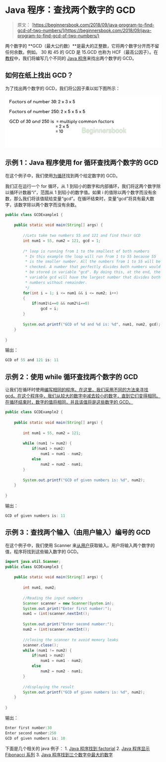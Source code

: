 # Java 程序：查找两个数字的 GCD

> 原文： [https://beginnersbook.com/2018/09/java-program-to-find-gcd-of-two-numbers/](https://beginnersbook.com/2018/09/java-program-to-find-gcd-of-two-numbers/)

两个数字的 **GCD（最大公约数）**是最大的正整数，它将两个数字分开而不留任何余数。例如。 30 和 45 的 GCD 是 15.GCD 也称为 HCF（最高公因子）。在[教程](https://beginnersbook.com/java-tutorial-for-beginners-with-examples/)中，我们将编写几个不同的 [Java 程序](https://beginnersbook.com/2017/09/java-examples/)来找出两个数字的 GCD。

## 如何在纸上找出 GCD？

为了找出两个数字的 GCD，我们将公因子乘以如下图所示：

![Finding GCD of numbers in Java](img/d8f8edff12c9c44190064c6b8b7ce5ce.jpg)

## 示例 1：Java 程序使用 for 循环查找两个数字的 GCD

在这个例子中，我们使用[为循环](https://beginnersbook.com/2015/03/for-loop-in-java-with-example/)找到两个给定数字的 GCD。

我们正在运行一个 for 循环，从 1 到较小的数字和内部循环，我们将这两个数字除以循环计数器“i”，范围从 1 到较小的数字值。如果 i 的值除以两个数字而没有余数，那么我们将该值赋给变量“gcd”。在循环结束时，变量“gcd”将具有最大数字，该数字除以两个数字而没有余数。

```java
public class GCDExample1 {

    public static void main(String[] args) {

    	//Lets take two numbers 55 and 121 and find their GCD
        int num1 = 55, num2 = 121, gcd = 1;

        /* loop is running from 1 to the smallest of both numbers
         * In this example the loop will run from 1 to 55 because 55
         * is the smaller number. All the numbers from 1 to 55 will be 
         * checked. A number that perfectly divides both numbers would
         * be stored in variable "gcd". By doing this, at the end, the 
         * variable gcd will have the largest number that divides both
         * numbers without remainder.
         */
        for(int i = 1; i <= num1 && i <= num2; i++)
        {
            if(num1%i==0 && num2%i==0)
                gcd = i;
        }

        System.out.printf("GCD of %d and %d is: %d", num1, num2, gcd);
    }

}
```

输出：

```java
GCD of 55 and 121 is: 11
```

## 示例 2：使用 while 循环查找两个数字的 GCD

让我们在循环时使用[编写相同的程序。在这里，我们采用不同的方法来寻找 gcd。在这个程序中，我们从较大的数字中减去较小的数字，直到它们变得相同。在循环结束时，数字的值将相同，并且该值将是这些数字的 GCD。](https://beginnersbook.com/2015/03/while-loop-in-java-with-examples/)

```java
public class GCDExample2 {

    public static void main(String[] args) {

        int num1 = 55, num2 = 121;

        while (num1 != num2) {
        	if(num1 > num2)
                num1 = num1 - num2;
            else
                num2 = num2 - num1;
        }

        System.out.printf("GCD of given numbers is: %d", num2);
    }

}
```

输出：

```java
GCD of given numbers is: 11
```

## 示例 3：查找两个输入（由用户输入）编号的 GCD

在这个例子中，我们使用 Scanner 来[从用户](https://beginnersbook.com/2014/07/java-program-to-get-input-from-user/)获取输入。用户将输入两个数字的值，程序将找到这些输入数字的 GCD。

```java
import java.util.Scanner;
public class GCDExample3 {

    public static void main(String[] args) {

        int num1, num2;

        //Reading the input numbers
        Scanner scanner = new Scanner(System.in);
        System.out.print("Enter first number:");
        num1 = (int)scanner.nextInt();

        System.out.print("Enter second number:");
        num2 = (int)scanner.nextInt();

        //closing the scanner to avoid memory leaks
        scanner.close();
        while (num1 != num2) {
        	if(num1 > num2)
                num1 = num1 - num2;
            else
                num2 = num2 - num1;
        }

        //displaying the result
        System.out.printf("GCD of given numbers is: %d", num2);
    }

}
```

输出：

```java
Enter first number:30
Enter second number:250
GCD of given numbers is: 10
```

下面是几个相关的 java 例子：
1\. [Java 程序找到 factorial](https://beginnersbook.com/2017/09/java-program-to-find-factorial-using-for-and-while-loop/)
2\. [Java 程序显示 Fibonacci 系列](https://beginnersbook.com/2017/09/java-program-to-display-fibonacci-series-using-loops/)
3\. [Java 程序找到三个数字中最大的数字](https://beginnersbook.com/2017/09/java-program-to-find-largest-of-three-numbers/)